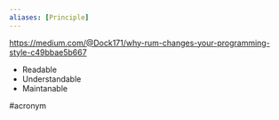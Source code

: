 ```yaml
---
aliases: [Principle]
---
```


https://medium.com/@Dock171/why-rum-changes-your-programming-style-c49bbae5b667

- Readable
- Understandable
- Maintanable

#acronym
